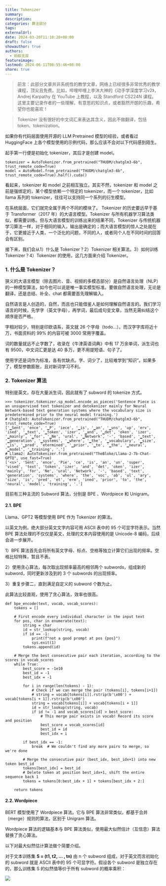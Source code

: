 ```yaml
---
title: Tokenizer
summary: 
description: 
categories: 算法部分
tags: 
externalUrl: 
date: 2024-03-20T11:10:20+08:00
draft: false
showauthor: true
authors:
  - 蚂蚁无双
featureimage: 
lastmod: 2024-06-11T08:55:46+08:00
share: true
---
```

> 前言：此部分文章并非系统性的教学文章，网络上已经很多非常优秀的教学课程，顶尖且免费。比如，哔哩哔哩上李沐大神的《动手学深度学习v2》，Andrej Karpathy 在 YouTube 上教程，以及 Standford CS224N 课程。
> 这里主要记录作者的一些理解，有意思的知识点，或者豁然开朗的乐趣，希望你也能喜欢！
 
 > Tokenizer 没有很好的中文词汇来表达其含义，因此不做翻译，包括 token、tokenization。

如果你有代码层面使用开源的 LLM Pretrained 模型的经验，或者看过 HuggingFace 上各个模型使用的示例代码，那么应该不会对以下代码感到陌生。

起手第一行便是初始化 tokenizer，其后才是创建 model。

```
tokenizer = AutoTokenizer.from_pretrained("THUDM/chatglm3-6b", trust_remote_code=True)
model = AutoModel.from_pretrained("THUDM/chatglm3-6b", trust_remote_code=True).half().cuda()
```

看起来，tokenizer 和 model 之前相互独立。其实不然，tokenizer 和 model 之前是强绑定的，某个模型依赖一个特定的 tokenizer，而一个 tokenizer，比如 llama 系列的 tokenizer，往往可以支持同一个系列的衍生模型。

在系统层面，它们就完全属于两个不同的模块了。 Tokenizer 的历史要远早于基于 Transformer（2017 年）的大语言模型。Tokenizer 与所有机器学习算法类似，都需要训练。但与大语言模型的训练出来的结果不同，Tokenizer 与传统机器学习算法一样，对于相同的输入，输出是确定的；而大语言模型的惊人之处就在于，它更接近于人类，一个泛化的问题，不同的人，或者同个人在不同时间的回答会有区别。

接下来，我们会从1）什么是 Tokenizer？2）Tokenizer 相关算法。3）如何训练 Tokenizer？4）Tokenizer 的使用，这几方面来介绍 Tokenizer。

### 1. 什么是 Tokenizer？

狭义的大语言模型（除去图片、音、视频的多模态部分）是自然语言处理（NLP）的一种模型算法，如今也可以说是唯一事实模型标准。要做自然语言处理，无论是翻译，还是总结、补全、chat 都需要首先理解输入。

自然语言是人创造的，自然，而且也只能借鉴人是如何理解自然语言的。我们学习语言的时候，先学字（英文字母），再学词，最后成句变文章，当然无需纠结这个顺序是否严格。

字相对较少，特别是印欧语系，英文就 26 个字母（todo...）。而汉字字库将近十万，书面资料的 99% 的内容可被 3000 常用字覆盖。

词的数量就远不止字数了，收录在《牛津英语词典》中有 17 万余单词，派生词也有 9500，中文词汇更是达 40 多万，更不用提短语、句子了。

使用字还是词作为标准，各有优缺点。字、词少了，比较难学到“知识”。如果多了，模型参数膨胀，且对新词学习不利。

### 2. Tokenizer 算法

特别是英文，存在大量派生词，因此就有了 subword 的 tokenize 方式。

```
>>> tokenizer.tokenizer.sp_model.encode_as_pieces('Sentence Piece is an unsupervised text tokenizer and detokenizer mainly for Neural Network-based text generation systems where the vocabulary size is predetermined prior to the neural model training.')
# Chatglm3: AutoTokenizer.from_pretrained("THUDM/chatglm3-6b", trust_remote_code=True)
['▁Sent', 'ence', '▁P', 'iece', '▁is', '▁an', '▁uns', 'up', 'erv', 'ised', '▁text', '▁token', 'izer', '▁and', '▁det', 'oken', 'izer', '▁mainly', '▁for', '▁Ne', 'ural', '▁Network', '-', 'based', '▁text', '▁generation', '▁systems', '▁where', '▁the', '▁vocabulary', '▁size', '▁is', '▁pred', 'etermined', '▁prior', '▁to', '▁the', '▁neural', '▁model', '▁training', '.']
# Llama2: AutoTokenizer.from_pretrained("TheBloke/Llama-2-7b-Chat-GPTQ", use_fast=True)
['<s>', 'Sent', 'ence', 'Pie', 'ce', 'is', 'an', 'un', 'super', 'vised', 'text', 'token', 'izer', 'and', 'det', 'oken', 'izer', 'mainly', 'for', 'Ne', 'ural', 'Network', '-', 'based', 'text', 'generation', 'systems', 'where', 'the', 'voc', 'ab', 'ul', 'ary', 'size', 'is', 'pred', 'et', 'erm', 'ined', 'prior', 'to', 'the', 'neural', 'model', 'training', '.']
```

目前有三种主流的 Subword 算法，分别是 BPE 、Wordpiece 和 Unigram。

#### 2.1. BPE

Llama、GPT2 等模型使用 BPE 作为 Tokenizer 的算法。

以英文为例，绝大部分英文文字内容可用 ASCII 表中的 95 个可显字符表示。当然 BPE 算法处理的不仅仅是英文，处理的文本内容使用的是 Unicode-8 编码，后续会进一步展开。

1）BPE 算法首先会将所有英文字母、标点、空格等独立计算它们出现的频率。空格比较特殊，暂且不表。

2）使用贪心算法，每次取出现频率最高的相邻两个 subwords，组成新的 subword，同时更新涉及到的 3 个 subwords 的出现频率。

3）重复步骤二，直到满足自定义的 subword 个数为止。

此算法比较直观，使用了贪心算法，效率也很高。

```
def bpe_encode(text, vocab, vocab_scores):
    tokens = []

    # First encode every individual character in the input text
    for pos, char in enumerate(text):
        string = char
        id = str_lookup(string, vocab)
        if id == -1:
            print(f"not a good prompt at pos {pos}")
            sys.exit(1)
        tokens.append(id)

    # Merge the best consecutive pair each iteration, according to the scores in vocab_scores
    while True:
        best_score = -1e10
        best_id = -1
        best_idx = -1

        for i in range(len(tokens) - 1):
            # Check if we can merge the pair (tokens[i], tokens[i+1])
            # string = vocab[tokens[i]].rstrip(b'\x00') + vocab[tokens[i + 1]].rstrip(b'\x00')
            string = vocab[tokens[i]] + vocab[tokens[i + 1]]
            id = str_lookup(string, vocab)
            if id != -1 and vocab_scores[id] > best_score:
                # This merge pair exists in vocab! Record its score and position
                best_score = vocab_scores[id]
                best_id = id
                best_idx = i

        if best_idx == -1:
            break  # We couldn't find any more pairs to merge, so we're done

        # Merge the consecutive pair (best_idx, best_idx+1) into new token best_id
        tokens[best_idx] = best_id
        # Delete token at position best_idx+1, shift the entire sequence back 1
        tokens = tokens[0:best_idx + 1] + tokens[best_idx + 2:]

    return tokens
```

#### 2.2. Wordpiece

BERT 模型使用了 Wordpiece 算法。它与 BPE 算法非常类似，都基于合并（merge）规则的算法，区别于 Unigram 算法。

Wordpiece 算法的逻辑基本与 BPE 算法类似，使用最大似然估计（互信息）算法替换了贪心算法。

以下对最大似然估计算法做个简要介绍。

对于文本训练集 **S = (t1, t2, ... , tn)** 由 n 个 subword 组成，对于英文而言初始化的 subword 就是 ASCII 表中的 95 个可显字符。假设各个 subword 是独立存在的，那么训练集 S 的似然值等价于所有 subword 的概率乘积：

![](https://cdn.nlark.com/yuque/__latex/35b951dadb13873a50212f46a2920adf.svg)